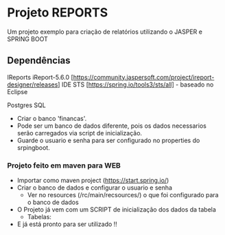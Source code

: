 # Projeto REPORTS
Um projeto exemplo para criação de relatórios utilizando o JASPER e SPRING BOOT

## Dependências
IReports iReport-5.6.0 [https://community.jaspersoft.com/project/ireport-designer/releases]
IDE STS [https://spring.io/tools3/sts/all] - baseado no Eclipse

Postgres SQL
 * Criar o banco 'financas'.
 * Pode ser um banco de dados diferente, pois os dados necessarios serão carregados via script de inicialização.
 * Guarde o usuario e senha para ser configurado no properties do srpingboot.

### Projeto feito em maven para WEB
* Importar como maven project (https://start.spring.io/)
* Criar o banco de dados e configurar o usuario e senha 
    * Ver no resources (/rc/main/recsources/) o que foi configurado para o banco de dados
* O Projeto já vem com um SCRIPT de inicialização dos dados da tabela
    * Tabelas: 
* E já está pronto para ser utilizado !!
